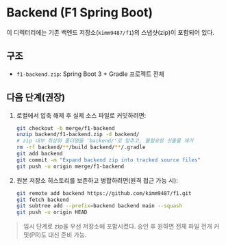 # Backend (F1 Spring Boot)

이 디렉터리에는 기존 백엔드 저장소(`kimm9487/f1`)의 스냅샷(zip)이 포함되어 있다.

## 구조
- `f1-backend.zip`: Spring Boot 3 + Gradle 프로젝트 전체

## 다음 단계(권장)
1. 로컬에서 압축 해제 후 실제 소스 파일로 커밋하려면:
   ```bash
   git checkout -b merge/f1-backend
   unzip backend/f1-backend.zip -d backend/
   # zip 내부 최상위 폴더명을 'backend/'로 맞추고, 불필요한 산출물 제거
   rm -rf backend/**/build backend/**/.gradle
   git add backend
   git commit -m "Expand backend zip into tracked source files"
   git push -u origin merge/f1-backend
   ```
2. 원본 저장소 히스토리를 보존하고 병합하려면(원격 접근 가능 시):
   ```bash
   git remote add backend https://github.com/kimm9487/f1.git
   git fetch backend
   git subtree add --prefix=backend backend main --squash
   git push -u origin HEAD
   ```

> 임시 단계로 zip을 우선 저장소에 포함시켰다. 승인 후 원하면 전체 파일 전개 커밋(PR)도 대신 준비 가능.
